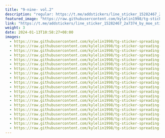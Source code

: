 ```yaml
---
title: "9-nine- vol.2"
description: "regular: https://t.me/addstickers/line_sticker_15282467_2a7374_by_moe_sticker_bot"
featured_image: "https://raw.githubusercontent.com/kylelin1998/tg-sticker-spreading-worldwide-images/main/img/136f05e5-b93d-4cea-95d7-be79d49ebe4a.jpg"
link: "https://t.me/addstickers/line_sticker_15282467_2a7374_by_moe_sticker_bot"
weight: 3
date: 2024-01-13T10:58:27+08:00
images:
  - https://raw.githubusercontent.com/kylelin1998/tg-sticker-spreading-worldwide-images/main/img/136f05e5-b93d-4cea-95d7-be79d49ebe4a.jpg
  - https://raw.githubusercontent.com/kylelin1998/tg-sticker-spreading-worldwide-images/main/img/803a7fe2-542f-46da-812d-cb41ad1fcb55.jpg
  - https://raw.githubusercontent.com/kylelin1998/tg-sticker-spreading-worldwide-images/main/img/8a87caf1-ac1c-4abe-8761-8d37945ac4a0.jpg
  - https://raw.githubusercontent.com/kylelin1998/tg-sticker-spreading-worldwide-images/main/img/cceef7ba-d1c7-4276-8d33-dafef9e0db14.jpg
  - https://raw.githubusercontent.com/kylelin1998/tg-sticker-spreading-worldwide-images/main/img/ddcf31ad-4353-4d73-b624-fdac8dafe466.jpg
  - https://raw.githubusercontent.com/kylelin1998/tg-sticker-spreading-worldwide-images/main/img/2802e4ff-6dfd-4b82-b454-3304aceb8880.jpg
  - https://raw.githubusercontent.com/kylelin1998/tg-sticker-spreading-worldwide-images/main/img/e167ab0c-913d-43d7-a7d7-bce7a5b65f4c.jpg
  - https://raw.githubusercontent.com/kylelin1998/tg-sticker-spreading-worldwide-images/main/img/8c0db135-68d0-4572-96f3-6e1a720829e9.jpg
  - https://raw.githubusercontent.com/kylelin1998/tg-sticker-spreading-worldwide-images/main/img/13793b12-4abb-41e7-8cec-201572beb505.jpg
  - https://raw.githubusercontent.com/kylelin1998/tg-sticker-spreading-worldwide-images/main/img/93782d97-04aa-499f-9a44-572a89ec8e3c.jpg
  - https://raw.githubusercontent.com/kylelin1998/tg-sticker-spreading-worldwide-images/main/img/4e2a2262-52bc-4a0b-8c27-8314ee93eb1b.jpg
  - https://raw.githubusercontent.com/kylelin1998/tg-sticker-spreading-worldwide-images/main/img/8d6d5816-c7a6-476d-a5fe-2e870338c02e.jpg
  - https://raw.githubusercontent.com/kylelin1998/tg-sticker-spreading-worldwide-images/main/img/67201a01-66a4-4313-8cef-a801d2b74965.jpg
  - https://raw.githubusercontent.com/kylelin1998/tg-sticker-spreading-worldwide-images/main/img/1a37502e-a84a-41f1-a63c-c3d8f896a0b7.jpg
  - https://raw.githubusercontent.com/kylelin1998/tg-sticker-spreading-worldwide-images/main/img/ec22c14a-f103-49bb-a6a4-9f27984ba246.jpg
  - https://raw.githubusercontent.com/kylelin1998/tg-sticker-spreading-worldwide-images/main/img/fff13624-54bf-430e-9fcb-10c19c8e6f0d.jpg
  - https://raw.githubusercontent.com/kylelin1998/tg-sticker-spreading-worldwide-images/main/img/26c23b7d-1dc6-416c-8f73-42bd1231ab6e.jpg
  - https://raw.githubusercontent.com/kylelin1998/tg-sticker-spreading-worldwide-images/main/img/c05210ee-523b-46d5-b0de-64d76d835842.jpg
  - https://raw.githubusercontent.com/kylelin1998/tg-sticker-spreading-worldwide-images/main/img/cdc52136-f7e1-4310-a5c1-6654bd159b24.jpg
  - https://raw.githubusercontent.com/kylelin1998/tg-sticker-spreading-worldwide-images/main/img/0a18cbe1-0c56-4254-874c-49728df70b1d.jpg
---
```

